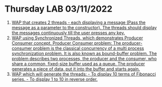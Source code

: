 # Thursday LAB 03/11/2022
1. [WAP that creates 2 threads - each displaying a message (Pass the message as a parameter to the constructor). The threads should display the messages continuously till the user presses any key.](./messageDisplayThread/)
2. [WAP using Synchronized Threads, which demonstrates Producer Consumer concept. Producer Consumer problem: The producer-consumer problem is the classical concurrency of a multi process synchronization problem. It is also known as bound-buffer problem. The problem describes two processes, the producer and the consumer, who share a common, fixed-size buffer used as a queue. The producer generates a piece of data, put it into the buffer and starts again.](./prodConsSync/)
3. [WAP which will generate the threads: - To display 10 terms of Fibonacci series. - To display 1 to 10 in reverse order.](./threadFibRev/)